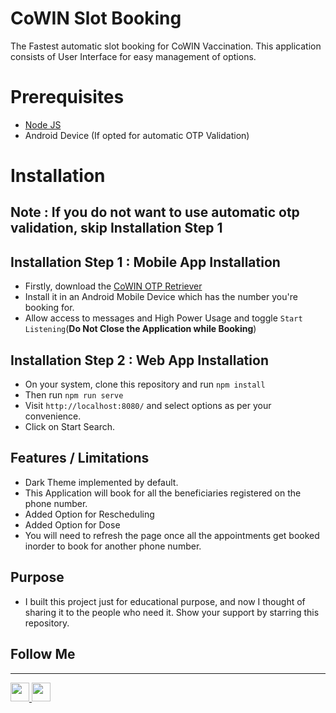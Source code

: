 # CoWIN Slot Booking
The Fastest automatic slot booking for CoWIN Vaccination.
This application consists of User Interface for easy management of options.

# Prerequisites

* <a href="https://nodejs.org/en/download/" target="_blank">Node JS</a>
* Android Device (If opted for automatic OTP Validation)

# Installation

## Note : If you do not want to use automatic otp validation, skip Installation Step 1 

## Installation Step 1 : Mobile App Installation
  
* Firstly, download the [CoWIN OTP Retriever](https://vaccine.vcrewsys.net/storage/CoWIN-OTP-Receiver.apk)
* Install it in an Android Mobile Device which has the number you're
  booking for.
* Allow access to messages and High Power Usage and
  toggle `Start Listening`(<b>Do Not Close the Application while
  Booking</b>)
  
## Installation Step 2 : Web App Installation

* On your system, clone this repository and run `npm install` 
* Then run `npm run serve`
* Visit `http://localhost:8080/` and select options as
  per your convenience.
* Click on Start Search.

## Features / Limitations

* Dark Theme implemented by default.
* This Application will book for all the beneficiaries registered on the phone number.
* Added Option for Rescheduling
* Added Option for Dose
* You will need to refresh the page once all the appointments get booked inorder to book for
another phone number.
  
## Purpose

* I built this project just for educational purpose, and now I thought of sharing
it to the people who need it. Show your support by starring this repository.

## Follow Me
<hr />
<p>
<a href="https://www.linkedin.com/in/yash-govekar-13856617b" rel="nofollow">
<img src="https://image.flaticon.com/icons/png/512/174/174857.png" width="30" data-canonical-src="https://bhattbhavesh91.github.io/assets/images/lnkdn.png" style="max-width:100%;">
</a>
<a href="https://github.com/YashGovekar">
<img src="https://image.flaticon.com/icons/png/512/25/25231.png" width="30" data-canonical-src="https://bhattbhavesh91.github.io/assets/images/gthb.png" style="max-width:100%;">
</a>
</p>
  
  

